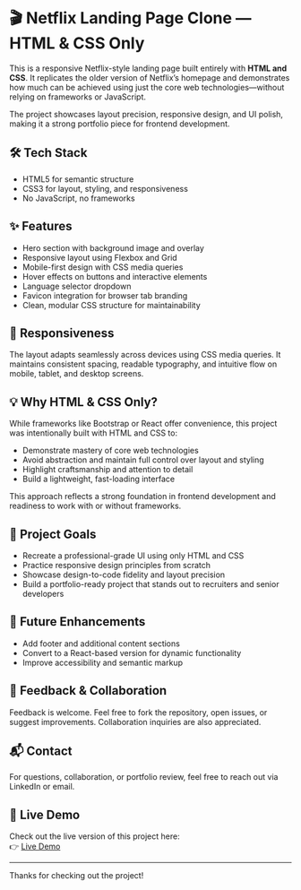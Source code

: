 # 🎬 Netflix Landing Page Clone — HTML & CSS Only

This is a responsive Netflix-style landing page built entirely with **HTML and CSS**. It replicates the older version of Netflix’s homepage and demonstrates how much can be achieved using just the core web technologies—without relying on frameworks or JavaScript.

The project showcases layout precision, responsive design, and UI polish, making it a strong portfolio piece for frontend development.

## 🛠️ Tech Stack

- HTML5 for semantic structure
- CSS3 for layout, styling, and responsiveness
- No JavaScript, no frameworks

## ✨ Features

- Hero section with background image and overlay
- Responsive layout using Flexbox and Grid
- Mobile-first design with CSS media queries
- Hover effects on buttons and interactive elements
- Language selector dropdown
- Favicon integration for browser tab branding
- Clean, modular CSS structure for maintainability

## 📱 Responsiveness

The layout adapts seamlessly across devices using CSS media queries. It maintains consistent spacing, readable typography, and intuitive flow on mobile, tablet, and desktop screens.

## 💡 Why HTML & CSS Only?

While frameworks like Bootstrap or React offer convenience, this project was intentionally built with HTML and CSS to:

- Demonstrate mastery of core web technologies
- Avoid abstraction and maintain full control over layout and styling
- Highlight craftsmanship and attention to detail
- Build a lightweight, fast-loading interface

This approach reflects a strong foundation in frontend development and readiness to work with or without frameworks.

## 🎯 Project Goals

- Recreate a professional-grade UI using only HTML and CSS
- Practice responsive design principles from scratch
- Showcase design-to-code fidelity and layout precision
- Build a portfolio-ready project that stands out to recruiters and senior developers

## 🚀 Future Enhancements

- Add footer and additional content sections
- Convert to a React-based version for dynamic functionality
- Improve accessibility and semantic markup

## 🙌 Feedback & Collaboration

Feedback is welcome. Feel free to fork the repository, open issues, or suggest improvements. Collaboration inquiries are also appreciated.

## 📬 Contact

For questions, collaboration, or portfolio review, feel free to reach out via LinkedIn or email.

## 🔗 Live Demo

Check out the live version of this project here:  
👉 [Live Demo](https://github.com/ChristianJason22042004/WebDevelopmentProjects)

---
                                                 
Thanks for checking out the project!


